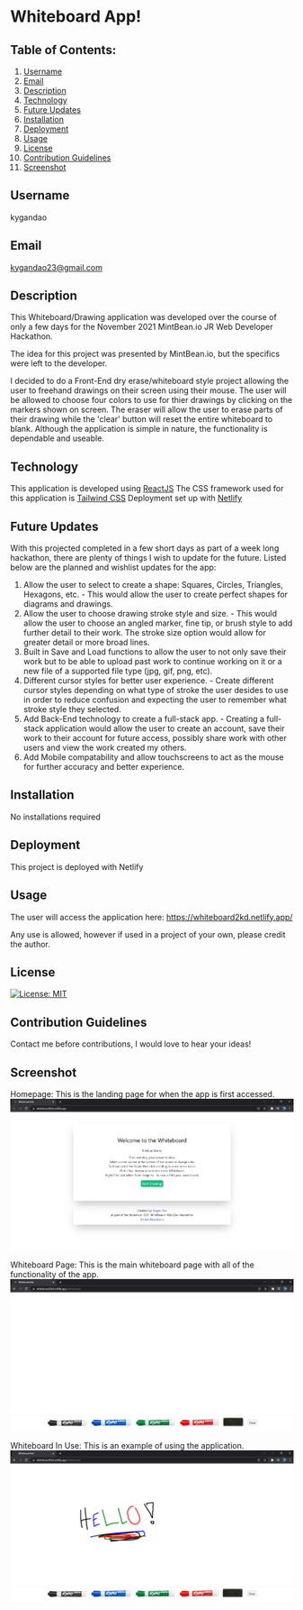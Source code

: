 # Whiteboard App!

## Table of Contents:
  1. [Username](#username)
  2. [Email](#email)
  3. [Description](#description)
  4. [Technology](#technology)
  5. [Future Updates](#future-updates)
  6. [Installation](#installation)
  7. [Deployment](#deployment)
  8. [Usage](#usage)
  9. [License](#license)
  10. [Contribution Guidelines](#contributing-guidelines)
  11. [Screenshot](#screenshot)

## Username
kygandao

## Email
kygandao23@gmail.com

## Description
This Whiteboard/Drawing application was developed over the course of only a few days for the November 2021 MintBean.io JR Web Developer Hackathon.

The idea for this project was presented by MintBean.io, but the specifics were left to the developer.

I decided to do a Front-End dry erase/whiteboard style project allowing the user to freehand drawings on their screen using their mouse. The user will be allowed to choose four colors to use for thier drawings by clicking on the markers shown on screen. The eraser will allow the user to erase parts of their drawing while the 'clear' button will reset the entire whiteboard to blank. Although the application is simple in nature, the functionality is dependable and useable.

## Technology
This application is developed using [ReactJS](https://reactjs.org/)
The CSS framework used for this application is [Tailwind CSS](https://tailwindcss.com/)
Deployment set up with [Netlify](https://www.netlify.com/?utm_source=google&utm_medium=paid_search&utm_campaign=12755510784&adgroup=118788138897&utm_term=netlify&utm_content=kwd-371509120223&creative=516906172749&device=c&matchtype=e&location=9061081&gclid=Cj0KCQiAhf2MBhDNARIsAKXU5GTU6dMqEhVAV0vi4oqNcs374q13WUG1KZYE1nojM7fyLE6lXOB5ckAaApV3EALw_wcB)

## Future Updates
With this projected completed in a few short days as part of a week long hackathon, there are plenty of things I wish to update for the future.
Listed below are the planned and wishlist updates for the app:
  1. Allow the user to select to create a shape: Squares, Circles, Triangles, Hexagons, etc.
    - This would allow the user to create perfect shapes for diagrams and drawings.
  2. Allow the user to choose drawing stroke style and size.
    - This would allow the user to choose an angled marker, fine tip, or brush style to add further detail to their work. The stroke size option would allow for greater detail         or more broad lines.
  3. Built in Save and Load functions to allow the user to not only save their work but to be able to upload past work to continue working on it or a new file of a supported          file type (jpg, gif, png, etc).
  4. Different cursor styles for better user experience.
    - Create different cursor styles depending on what type of stroke the user desides to use in order to reduce confusion and expecting the user to remember what stroke style         they selected.
  5. Add Back-End technology to create a full-stack app.
    - Creating a full-stack application would allow the user to create an account, save their work to their account for future access, possibly share work with other users and         view the work created my others.
  6. Add Mobile compatability and allow touchscreens to act as the mouse for further accuracy and better experience.

## Installation
No installations required

## Deployment
This project is deployed with Netlify

## Usage
The user will access the application here: https://whiteboard2kd.netlify.app/

Any use is allowed, however if used in a project of your own, please credit the author.

## License
[![License: MIT](https://img.shields.io/badge/License-MIT-yellow.svg)](https://opensource.org/licenses/MIT)

## Contribution Guidelines
Contact me before contributions, I would love to hear your ideas!

## Screenshot
Homepage: This is the landing page for when the app is first accessed.
![Screenshot](/images/WhiteboardHome.png)

Whiteboard Page: This is the main whiteboard page with all of the functionality of the app.
![Screenshot](/images/WhiteboardMain.png)

Whiteboard In Use: This is an example of using the application.
![Screenshot](/images/WhiteboardGreeting.png)

